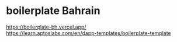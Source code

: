 # boilerplate Bahrain
https://boilerplate-bh.vercel.app/ \
https://learn.aptoslabs.com/en/dapp-templates/boilerplate-template
